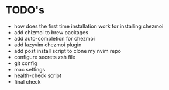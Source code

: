 # TODO's

- how does the first time installation work for installing chezmoi
- add chizmoi to brew packages
- add auto-completion for chezmoi
- add lazyvim chezmoi plugin
- add post install script to clone my nvim repo
- configure secrets zsh file
- git config
- mac settings
- health-check script
- final check
